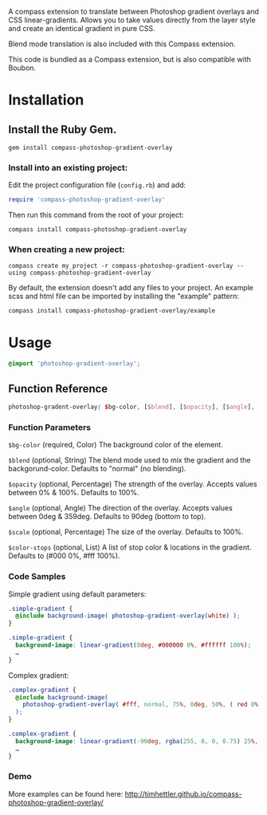 A compass extension to translate between Photoshop gradient overlays and CSS linear-gradients. Allows you to take values directly from the layer style and create an identical gradient in pure CSS.

Blend mode translation is also included with this Compass extension.

This code is bundled as a Compass extension, but is also compatible with Boubon.

# Installation

## Install the Ruby Gem.

  ```
  gem install compass-photoshop-gradient-overlay
  ```

### Install into an existing project:

Edit the project configuration file (`config.rb`) and add:

  ```ruby
  require 'compass-photoshop-gradient-overlay'
  ```

Then run this command from the root of your project:

  ```
  compass install compass-photoshop-gradient-overlay
  ```

### When creating a new project:

  ```
  compass create my_project -r compass-photoshop-gradient-overlay --using compass-photoshop-gradient-overlay
  ```

By default, the extension doesn't add any files to your project. An example scss and html file can be imported by installing the "example" pattern:

  ```
  compass install compass-photoshop-gradient-overlay/example
  ```

# Usage

  ```scss
  @import 'photoshop-gradient-overlay';
  ```

## Function Reference

  ```scss
  photoshop-gradent-overlay( $bg-color, [$blend], [$opacity], [$angle], [$scale], [$color-stops] )
  ```

### Function Parameters

`$bg-color` (required, Color) The background color of the element.

`$blend` (optional, String) The blend mode used to mix the gradient and the backgorund-color. Defaults to "normal" (no blending).

`$opacity` (optional, Percentage) The strength of the overlay. Accepts values between 0% & 100%. Defaults to 100%.

`$angle` (optional, Angle) The direction of the overlay. Accepts values between 0deg & 359deg. Defaults to 90deg (bottom to top).

`$scale` (optional, Percentage) The size of the overlay. Defaults to 100%.

`$color-stops` (optional, List) A list of stop color & locations in the gradient. Defaults to (#000 0%, #fff 100%).

### Code Samples

Simple gradient using default parameters:

  ```scss
  .simple-gradient {
    @include background-image( photoshop-gradient-overlay(white) );
  }
  ```

  ```css
  .simple-gradient {
    background-image: linear-gradient(0deg, #000000 0%, #ffffff 100%);
    …
  }
  ```

Complex gradient:

  ```scss
  .complex-gradient {
    @include background-image(
      photoshop-gradient-overlay( #fff, normal, 75%, 0deg, 50%, ( red 0%, orange 20%, yellow 40%, green 60%, blue 80%, violet 100% ) )
    );
  }
```

  ```css
  .complex-gradient {
    background-image: linear-gradient(-90deg, rgba(255, 0, 0, 0.75) 25%, rgba(255, 165, 0, 0.75) 35%, rgba(255, 255, 0, 0.75) 45%, rgba(0, 128, 0, 0.75) 55.0%, rgba(0, 0, 255, 0.75) 65%, rgba(238, 130, 238, 0.75) 75%);
    …
  }
  ```

### Demo

More examples can be found here: http://timhettler.github.io/compass-photoshop-gradient-overlay/
